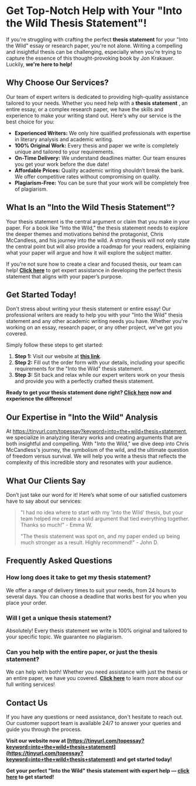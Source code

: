 # Get Top-Notch Help with Your "Into the Wild Thesis Statement"!

If you're struggling with crafting the perfect **thesis statement** for your "Into the Wild" essay or research paper, you're not alone. Writing a compelling and insightful thesis can be challenging, especially when you're trying to capture the essence of this thought-provoking book by Jon Krakauer. Luckily, **we're here to help!**

## Why Choose Our Services?

Our team of expert writers is dedicated to providing high-quality assistance tailored to your needs. Whether you need help with a **thesis statement** , an entire essay, or a complex research paper, we have the skills and experience to make your writing stand out. Here's why our service is the best choice for you:

- **Experienced Writers:** We only hire qualified professionals with expertise in literary analysis and academic writing.
- **100% Original Work:** Every thesis and paper we write is completely unique and tailored to your requirements.
- **On-Time Delivery:** We understand deadlines matter. Our team ensures you get your work before the due date!
- **Affordable Prices:** Quality academic writing shouldn’t break the bank. We offer competitive rates without compromising on quality.
- **Plagiarism-Free:** You can be sure that your work will be completely free of plagiarism.

## What Is an "Into the Wild Thesis Statement"?

Your thesis statement is the central argument or claim that you make in your paper. For a book like "Into the Wild," the thesis statement needs to explore the deeper themes and motivations behind the protagonist, Chris McCandless, and his journey into the wild. A strong thesis will not only state the central point but will also provide a roadmap for your readers, explaining what your paper will argue and how it will explore the subject matter.

If you're not sure how to create a clear and focused thesis, our team can help! [**Click here**](https://tinyurl.com/topessay?keyword=into+the+wild+thesis+statement) to get expert assistance in developing the perfect thesis statement that aligns with your paper’s purpose.

## Get Started Today!

Don't stress about writing your thesis statement or entire essay! Our professional writers are ready to help you with your "Into the Wild" thesis statement and any other academic writing needs you have. Whether you're working on an essay, research paper, or any other project, we've got you covered.

Simply follow these steps to get started:

1. **Step 1:** Visit our website at [**this link**](https://tinyurl.com/topessay?keyword=into+the+wild+thesis+statement).
2. **Step 2:** Fill out the order form with your details, including your specific requirements for the "Into the Wild" thesis statement.
3. **Step 3:** Sit back and relax while our expert writers work on your thesis and provide you with a perfectly crafted thesis statement.

**Ready to get your thesis statement done right? [Click here](https://tinyurl.com/topessay?keyword=into+the+wild+thesis+statement) now and experience the difference!**

## Our Expertise in "Into the Wild" Analysis

At https://tinyurl.com/topessay?keyword=into+the+wild+thesis+statement, we specialize in analyzing literary works and creating arguments that are both insightful and compelling. With "Into the Wild," we dive deep into Chris McCandless's journey, the symbolism of the wild, and the ultimate question of freedom versus survival. We will help you write a thesis that reflects the complexity of this incredible story and resonates with your audience.

## What Our Clients Say

Don’t just take our word for it! Here’s what some of our satisfied customers have to say about our services:

> "I had no idea where to start with my 'Into the Wild' thesis, but your team helped me create a solid argument that tied everything together. Thanks so much!" - Emma W.
> 
> "The thesis statement was spot on, and my paper ended up being much stronger as a result. Highly recommend!" - John D.

## Frequently Asked Questions

### How long does it take to get my thesis statement?

We offer a range of delivery times to suit your needs, from 24 hours to several days. You can choose a deadline that works best for you when you place your order.

### Will I get a unique thesis statement?

Absolutely! Every thesis statement we write is 100% original and tailored to your specific topic. We guarantee no plagiarism.

### Can you help with the entire paper, or just the thesis statement?

We can help with both! Whether you need assistance with just the thesis or an entire paper, we have you covered. [**Click here**](https://tinyurl.com/topessay?keyword=into+the+wild+thesis+statement) to learn more about our full writing services!

## Contact Us

If you have any questions or need assistance, don't hesitate to reach out. Our customer support team is available 24/7 to answer your queries and guide you through the process.

**Visit our website now at [https://tinyurl.com/topessay?keyword=into+the+wild+thesis+statement](https://tinyurl.com/topessay?keyword=into+the+wild+thesis+statement) and get started today!**

**Get your perfect "Into the Wild" thesis statement with expert help — [click here](https://tinyurl.com/topessay?keyword=into+the+wild+thesis+statement) to get started!**
